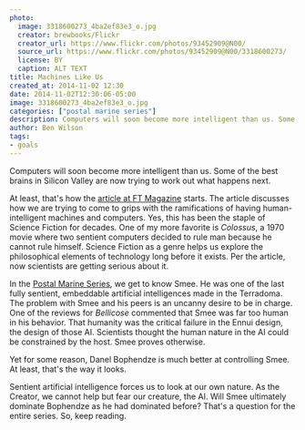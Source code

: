 ```yaml
---
photo:
  image: 3318600273_4ba2ef83e3_o.jpg
  creator: brewbooks/Flickr
  creator_url: https://www.flickr.com/photos/93452909@N00/
  source_url: https://www.flickr.com/photos/93452909@N00/3318600273/
  license: BY
  caption: ALT TEXT
title: Machines Like Us
created_at: 2014-11-02 12:30
date: 2014-11-02T12:30:06-05:00
image: 3318600273_4ba2ef83e3_o.jpg
categories: ["postal marine series"]
description: Computers will soon become more intelligent than us. Some of the best brains in Silicon Valley are now trying to work out what happens next.
author: Ben Wilson
tags:
- goals
---
```

Computers will soon become more intelligent than us. Some of the best brains in Silicon Valley are now trying to work out what happens next.

<!--more-->

At least, that's how the [article at FT Magazine](http://www.ft.com/cms/s/2/abc942cc-5fb3-11e4-8c27-00144feabdc0.html) starts. The article discusses how we are trying to come to grips with the ramifications of having human-intelligent machines and computers. Yes, this has been the staple of Science Fiction for decades. One of my more favorite is *Colossus*, a 1970 movie where two sentient computers decided to rule man because he cannot rule himself. Science Fiction as a genre helps us explore the philosophical elements of technology long before it exists. Per the article, now scientists are getting serious about it.

In the [Postal Marine Series](/#books), we get to know Smee. He was one of the last fully sentient, embeddable artificial intelligences made in the Terradoma. The problem with Smee and his peers is an uncanny desire to be in charge. One of the reviews for *Bellicose* commented that Smee was far too human in his behavior. That humanity was the critical failure in the Ennui design, the design of those AI. Scientists thought the human nature in the AI could be constrained by the host. Smee proves otherwise.

Yet for some reason, Danel Bophendze is much better at controlling Smee. At least, that's the way it looks.

Sentient artificial intelligence forces us to look at our own nature. As the Creator, we cannot help but fear our creature, the AI. Will Smee ultimately dominate Bophendze as he had dominated before? That's a question for the entire series. So, keep reading.
